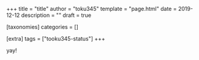 +++
title = "title"
author = "toku345"
template = "page.html"
date = 2019-12-12
description = ""
draft = true

[taxonomies]
categories = []

[extra]
tags = ["tooku345-status"]
+++

yay!
